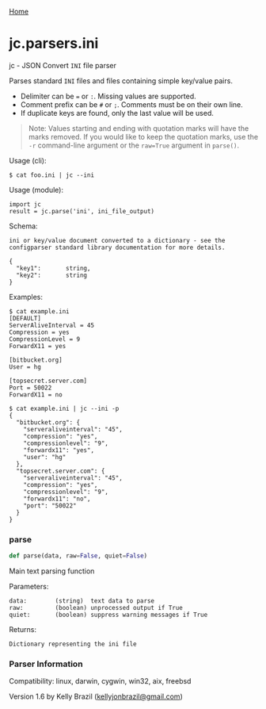 [Home](https://kellyjonbrazil.github.io/jc/)
<a id="jc.parsers.ini"></a>

# jc.parsers.ini

jc - JSON Convert `INI` file parser

Parses standard `INI` files and files containing simple key/value pairs.

- Delimiter can be `=` or `:`. Missing values are supported.
- Comment prefix can be `#` or `;`. Comments must be on their own line.
- If duplicate keys are found, only the last value will be used.

> Note: Values starting and ending with quotation marks will have the marks
        removed. If you would like to keep the quotation marks, use the `-r`
        command-line argument or the `raw=True` argument in `parse()`.

Usage (cli):

    $ cat foo.ini | jc --ini

Usage (module):

    import jc
    result = jc.parse('ini', ini_file_output)

Schema:

    ini or key/value document converted to a dictionary - see the
    configparser standard library documentation for more details.

    {
      "key1":       string,
      "key2":       string
    }

Examples:

    $ cat example.ini
    [DEFAULT]
    ServerAliveInterval = 45
    Compression = yes
    CompressionLevel = 9
    ForwardX11 = yes

    [bitbucket.org]
    User = hg

    [topsecret.server.com]
    Port = 50022
    ForwardX11 = no

    $ cat example.ini | jc --ini -p
    {
      "bitbucket.org": {
        "serveraliveinterval": "45",
        "compression": "yes",
        "compressionlevel": "9",
        "forwardx11": "yes",
        "user": "hg"
      },
      "topsecret.server.com": {
        "serveraliveinterval": "45",
        "compression": "yes",
        "compressionlevel": "9",
        "forwardx11": "no",
        "port": "50022"
      }
    }

<a id="jc.parsers.ini.parse"></a>

### parse

```python
def parse(data, raw=False, quiet=False)
```

Main text parsing function

Parameters:

    data:        (string)  text data to parse
    raw:         (boolean) unprocessed output if True
    quiet:       (boolean) suppress warning messages if True

Returns:

    Dictionary representing the ini file

### Parser Information
Compatibility:  linux, darwin, cygwin, win32, aix, freebsd

Version 1.6 by Kelly Brazil (kellyjonbrazil@gmail.com)
